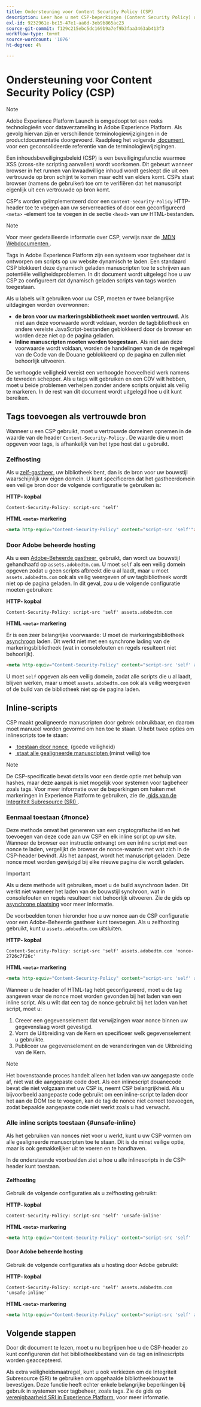 ```yaml
---
title: Ondersteuning voor Content Security Policy (CSP)
description: Leer hoe u met CSP-beperkingen (Content Security Policy) omgaat wanneer u uw website integreert met tags in Adobe Experience Platform.
exl-id: 9232961e-bc15-47e1-aa6d-3eb9b865ac23
source-git-commit: f129c215ebc5dc169b9a7ef9b3faa3463ab413f3
workflow-type: tm+mt
source-wordcount: '1076'
ht-degree: 4%

---
```


# Ondersteuning voor Content Security Policy (CSP)

>[!NOTE]
>
>Adobe Experience Platform Launch is omgedoopt tot een reeks technologieën voor dataverzameling in Adobe Experience Platform.  Als gevolg hiervan zijn er verschillende terminologiewijzigingen in de productdocumentatie doorgevoerd. Raadpleeg het volgende [&#x200B; document &#x200B;](../../term-updates.md) voor een geconsolideerde referentie van de terminologiewijzigingen.

Een inhoudsbeveiligingsbeleid (CSP) is een beveiligingsfunctie waarmee XSS (cross-site scripting aanvallen) wordt voorkomen. Dit gebeurt wanneer browser in het runnen van kwaadwillige inhoud wordt gesleept die uit een vertrouwde op bron schijnt te komen maar echt van elders komt. CSPs staat browser (namens de gebruiker) toe om te verifiëren dat het manuscript eigenlijk uit een vertrouwde op bron komt.

CSP&#39;s worden geïmplementeerd door een `Content-Security-Policy` HTTP-header toe te voegen aan uw serverreacties of door een geconfigureerd `<meta>` -element toe te voegen in de sectie `<head>` van uw HTML-bestanden.

>[!NOTE]
>
> Voor meer gedetailleerde informatie over CSP, verwijs naar de [&#x200B; MDN Webdocumenten &#x200B;](https://developer.mozilla.org/en-US/docs/Web/HTTP/CSP).

Tags in Adobe Experience Platform zijn een systeem voor tagbeheer dat is ontworpen om scripts op uw website dynamisch te laden. Een standaard CSP blokkeert deze dynamisch geladen manuscripten toe te schrijven aan potentiële veiligheidsproblemen. In dit document wordt uitgelegd hoe u uw CSP zo configureert dat dynamisch geladen scripts van tags worden toegestaan.

Als u labels wilt gebruiken voor uw CSP, moeten er twee belangrijke uitdagingen worden overwonnen:

* **de bron voor uw markeringsbibliotheek moet worden vertrouwd.** Als niet aan deze voorwaarde wordt voldaan, worden de tagbibliotheek en andere vereiste JavaScript-bestanden geblokkeerd door de browser en worden deze niet op de pagina geladen.
* **Inline manuscripten moeten worden toegestaan.** Als niet aan deze voorwaarde wordt voldaan, worden de handelingen van de de regelregel van de Code van de Douane geblokkeerd op de pagina en zullen niet behoorlijk uitvoeren.

De verhoogde veiligheid vereist een verhoogde hoeveelheid werk namens de tevreden schepper. Als u tags wilt gebruiken en een CDV wilt hebben, moet u beide problemen verhelpen zonder andere scripts onjuist als veilig te markeren. In de rest van dit document wordt uitgelegd hoe u dit kunt bereiken.

## Tags toevoegen als vertrouwde bron

Wanneer u een CSP gebruikt, moet u vertrouwde domeinen opnemen in de waarde van de header `Content-Security-Policy` . De waarde die u moet opgeven voor tags, is afhankelijk van het type host dat u gebruikt.

### Zelfhosting

Als u [&#x200B; zelf-gastheer &#x200B;](../publishing/hosts/self-hosting-libraries.md) uw bibliotheek bent, dan is de bron voor uw bouwstijl waarschijnlijk uw eigen domein. U kunt specificeren dat het gastheerdomein een veilige bron door de volgende configuratie te gebruiken is:

**HTTP- kopbal**

```http
Content-Security-Policy: script-src 'self'
```

**HTML `<meta>` markering**

```html
<meta http-equiv="Content-Security-Policy" content="script-src 'self'">
```

### Door Adobe beheerde hosting

Als u een [&#x200B; Adobe-Beheerde gastheer &#x200B;](../publishing/hosts/managed-by-adobe-host.md) gebruikt, dan wordt uw bouwstijl gehandhaafd op `assets.adobedtm.com`. U moet `self` als een veilig domein opgeven zodat u geen scripts afbreekt die u al laadt, maar u moet `assets.adobedtm.com` ook als veilig weergeven of uw tagbibliotheek wordt niet op de pagina geladen. In dit geval, zou u de volgende configuratie moeten gebruiken:

**HTTP- kopbal**

```http
Content-Security-Policy: script-src 'self' assets.adobedtm.com
```

**HTML `<meta>` markering**


Er is een zeer belangrijke voorwaarde: U moet de markeringsbibliotheek [&#x200B; asynchroon &#x200B;](./asynchronous-deployment.md) laden. Dit werkt niet met een synchrone lading van de markeringsbibliotheek (wat in consolefouten en regels resulteert niet behoorlijk).

```html
<meta http-equiv="Content-Security-Policy" content="script-src 'self' assets.adobedtm.com">
```

U moet `self` opgeven als een veilig domein, zodat alle scripts die u al laadt, blijven werken, maar u moet `assets.adobedtm.com` ook als veilig weergeven of de build van de bibliotheek niet op de pagina laden.

## Inline-scripts

CSP maakt gealigneerde manuscripten door gebrek onbruikbaar, en daarom moet manueel worden gevormd om hen toe te staan. U hebt twee opties om inlinescripts toe te staan:

* [&#x200B; toestaan door nonce &#x200B;](#nonce) (goede veiligheid)
* [&#x200B; staat alle gealigneerde manuscripten &#x200B;](#unsafe-inline) (minst veilig) toe

>[!NOTE]
>
>De CSP-specificatie bevat details voor een derde optie met behulp van hashes, maar deze aanpak is niet mogelijk voor systemen voor tagbeheer zoals tags. Voor meer informatie over de beperkingen om haken met markeringen in Experience Platform te gebruiken, zie de [&#x200B; gids van de Integriteit Subresource (SRI) &#x200B;](./sri.md).

### Eenmaal toestaan {#nonce}

Deze methode omvat het genereren van een cryptografische id en het toevoegen van deze code aan uw CSP en elk inline script op uw site. Wanneer de browser een instructie ontvangt om een inline script met een nonce te laden, vergelijkt de browser de nonce-waarde met wat zich in de CSP-header bevindt. Als het aanpast, wordt het manuscript geladen. Deze nonce moet worden gewijzigd bij elke nieuwe pagina die wordt geladen.

>[!IMPORTANT]
>
>Als u deze methode wilt gebruiken, moet u de build asynchroon laden. Dit werkt niet wanneer het laden van de bouwstijl synchroon, wat in consolefouten en regels resulteert niet behoorlijk uitvoeren. Zie de gids op [&#x200B; asynchrone plaatsing &#x200B;](./asynchronous-deployment.md) voor meer informatie.

De voorbeelden tonen hieronder hoe u uw nonce aan de CSP configuratie voor een Adobe-Beheerde gastheer kunt toevoegen. Als u zelfhosting gebruikt, kunt u `assets.adobedtm.com` uitsluiten.

**HTTP- kopbal**

```http
Content-Security-Policy: script-src 'self' assets.adobedtm.com 'nonce-2726c7f26c'
```

**HTML `<meta>` markering**

```html
<meta http-equiv="Content-Security-Policy" content="script-src 'self' assets.adobedtm.com 'nonce-2726c7f26c'">
```

Wanneer u de header of HTML-tag hebt geconfigureerd, moet u de tag aangeven waar de nonce moet worden gevonden bij het laden van een inline script. Als u wilt dat een tag de nonce gebruikt bij het laden van het script, moet u:

1. Creeer een gegevenselement dat verwijzingen waar nonce binnen uw gegevenslaag wordt gevestigd.
1. Vorm de Uitbreiding van de Kern en specificeer welk gegevenselement u gebruikte.
1. Publiceer uw gegevenselement en de veranderingen van de Uitbreiding van de Kern.

>[!NOTE]
>
>Het bovenstaande proces handelt alleen het laden van uw aangepaste code af, niet wat die aangepaste code doet. Als een inlinescript douanecode bevat die niet volgzaam met uw CSP is, neemt CSP belangrijkheid. Als u bijvoorbeeld aangepaste code gebruikt om een inline-script te laden door het aan de DOM toe te voegen, kan de tag de nonce niet correct toevoegen, zodat bepaalde aangepaste code niet werkt zoals u had verwacht.

### Alle inline scripts toestaan {#unsafe-inline}

Als het gebruiken van nonces niet voor u werkt, kunt u uw CSP vormen om alle gealigneerde manuscripten toe te staan. Dit is de minst veilige optie, maar is ook gemakkelijker uit te voeren en te handhaven.

In de onderstaande voorbeelden ziet u hoe u alle inlinescripts in de CSP-header kunt toestaan.

#### Zelfhosting

Gebruik de volgende configuraties als u zelfhosting gebruikt:

**HTTP- kopbal**

```http
Content-Security-Policy: script-src 'self' 'unsafe-inline'
```

**HTML `<meta>` markering**

```html
<meta http-equiv="Content-Security-Policy" content="script-src 'self' 'unsafe-inline'">
```

#### Door Adobe beheerde hosting

Gebruik de volgende configuraties als u hosting door Adobe gebruikt:

**HTTP- kopbal**

```http
Content-Security-Policy: script-src 'self' assets.adobedtm.com 'unsafe-inline'
```

**HTML `<meta>` markering**

```html
<meta http-equiv="Content-Security-Policy" content="script-src 'self' assets.adobedtm.com 'unsafe-inline'">
```

## Volgende stappen

Door dit document te lezen, moet u nu begrijpen hoe u de CSP-header zo kunt configureren dat het bibliotheekbestand van de tag en inlinescripts worden geaccepteerd.

Als extra veiligheidsmaatregel, kunt u ook verkiezen om de Integriteit Subresource (SRI) te gebruiken om opgehaalde bibliotheekbouwt te bevestigen. Deze functie heeft echter enkele belangrijke beperkingen bij gebruik in systemen voor tagbeheer, zoals tags. Zie de gids op [&#x200B; verenigbaarheid SRI in Experience Platform &#x200B;](./sri.md) voor meer informatie.
